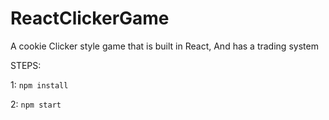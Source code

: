 # ReactClickerGame
A cookie Clicker style game that is built in React, And has a trading system

STEPS: 

1: `npm install`

2: `npm start`
